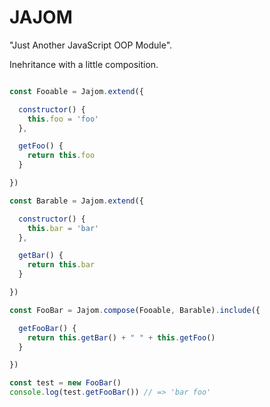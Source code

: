 JAJOM
=====

"Just Another JavaScript OOP Module".

Inehritance with a little composition.

```javascript

const Fooable = Jajom.extend({

  constructor() {
    this.foo = 'foo'
  },

  getFoo() {
    return this.foo
  } 

})

const Barable = Jajom.extend({

  constructor() {
    this.bar = 'bar'
  },

  getBar() {
    return this.bar
  }

})

const FooBar = Jajom.compose(Fooable, Barable).include({

  getFooBar() {
    return this.getBar() + " " + this.getFoo()
  }

})

const test = new FooBar()
console.log(test.getFooBar()) // => 'bar foo'

```
